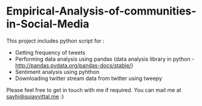 # Empirical-Analysis-of-communities-in-Social-Media

This project includes python script for :
- Getting frequency of tweets
- Performing data analysis using pandas (data analysis library in python - http://pandas.pydata.org/pandas-docs/stable/)
- Sentiment analysis using pyhthon
- Downloading twitter stream data from twitter using tweepy

Please feel free to get in touch with me if required. You can mail me at sayhi@sujayvittal.me :)
